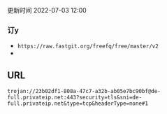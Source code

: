 更新时间 2022-07-03 12:00  

### 订y  
- `https://raw.fastgit.org/freefq/free/master/v2`  
- 
## URL
```  
trojan://23b02df1-808a-47c7-a32b-ab05e7bc90bf@de-full.privateip.net:443?security=tls&sni=de-full.privateip.net&type=tcp&headerType=none#1

```  
